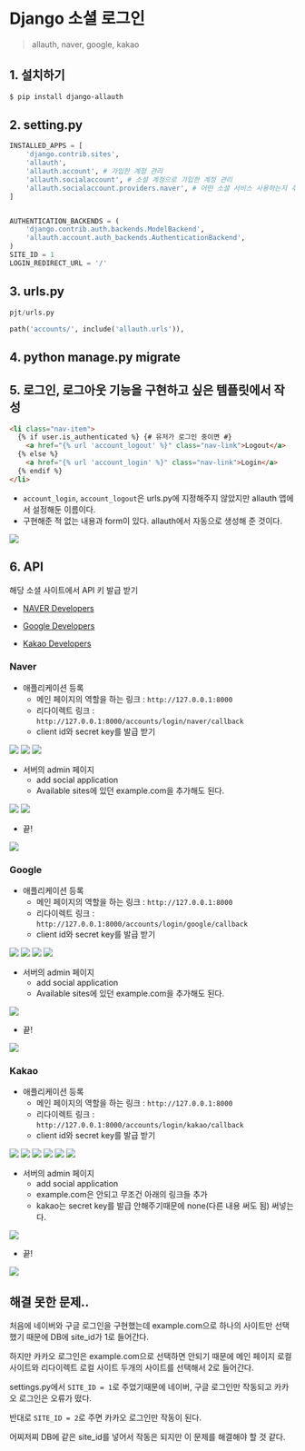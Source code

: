 # Django 소셜 로그인
> allauth, naver, google, kakao
## 1. 설치하기
```bash
$ pip install django-allauth
```
## 2. setting.py
```python
INSTALLED_APPS = [
    'django.contrib.sites',
    'allauth',
    'allauth.account', # 가입한 계정 관리
    'allauth.socialaccount', # 소셜 계정으로 가입한 계정 관리
    'allauth.socialaccount.providers.naver', # 어떤 소셜 서비스 사용하는지 추가
]


AUTHENTICATION_BACKENDS = (
    'django.contrib.auth.backends.ModelBackend',
    'allauth.account.auth_backends.AuthenticationBackend',
)
SITE_ID = 1
LOGIN_REDIRECT_URL = '/'
```
## 3. urls.py
```python
pjt/urls.py

path('accounts/', include('allauth.urls')),
```
## 4. python manage.py migrate
## 5. 로그인, 로그아웃 기능을 구현하고 싶은 템플릿에서 작성
```html
<li class="nav-item">
  {% if user.is_authenticated %} {# 유저가 로그인 중이면 #}
    <a href="{% url 'account_logout' %}" class="nav-link">Logout</a>
  {% else %}
    <a href="{% url 'account_login' %}" class="nav-link">Login</a>
  {% endif %}
</li>
```
- `account_login`, `account_logout`은 urls.py에 지정해주지 않았지만 allauth 앱에서 설정해둔 이름이다.
- 구현해준 적 없는 내용과 form이 있다. allauth에서 자동으로 생성해 준 것이다.

![](./1_alcohol_trip.assets/signin.PNG)
## 6. API
해당 소셜 사이트에서 API 키 발급 받기

- [NAVER Developers](https://developers.naver.com/main/)

- [Google Developers](https://console.cloud.google.com/apis/dashboard?pli=1&project=kyoemdi)

- [Kakao Developers](https://developers.kakao.com/)
### Naver
- 애플리케이션 등록
  - 메인 페이지의 역할을 하는 링크 : `http://127.0.0.1:8000`
  - 리다이렉트 링크 : `http://127.0.0.1:8000/accounts/login/naver/callback`
  - client id와 secret key를 발급 받기

![](./1_alcohol_trip.assets/naver1.PNG)
![](./1_alcohol_trip.assets/naver2.PNG)
![](./1_alcohol_trip.assets/naver3.PNG)
- 서버의 admin 페이지
  - add social application
  - Available sites에 있던 example.com을 추가해도 된다.

![](./1_alcohol_trip.assets/social_accounts.PNG)
![](./1_alcohol_trip.assets/naver.PNG)
- 끝!

![](./1_alcohol_trip.assets/naver_login.PNG)
### Google
- 애플리케이션 등록
  - 메인 페이지의 역할을 하는 링크 : `http://127.0.0.1:8000`
  - 리다이렉트 링크 : `http://127.0.0.1:8000/accounts/login/google/callback`
  - client id와 secret key를 발급 받기

![](./1_alcohol_trip.assets/google1.PNG)
![](./1_alcohol_trip.assets/google2.PNG)
![](./1_alcohol_trip.assets/google3.PNG)
![](./1_alcohol_trip.assets/google4.PNG)
- 서버의 admin 페이지
  - add social application
  - Available sites에 있던 example.com을 추가해도 된다.

![](./1_alcohol_trip.assets/google.PNG)
- 끝!

![](./1_alcohol_trip.assets/google_login.PNG)
### Kakao
- 애플리케이션 등록
  - 메인 페이지의 역할을 하는 링크 : `http://127.0.0.1:8000`
  - 리다이렉트 링크 : `http://127.0.0.1:8000/accounts/login/kakao/callback`
  - client id와 secret key를 발급 받기

![](./1_alcohol_trip.assets/kakao1.PNG)
![](./1_alcohol_trip.assets/kakao2.PNG)
![](./1_alcohol_trip.assets/kakao3.PNG)
![](./1_alcohol_trip.assets/kakao4.PNG)
![](./1_alcohol_trip.assets/kakao5.PNG)
![](./1_alcohol_trip.assets/kakao6.PNG)
- 서버의 admin 페이지
  - add social application
  - example.com은 안되고 무조건 아래의 링크들 추가
  - kakao는 secret key를 발급 안해주기때문에 none(다른 내용 써도 됨) 써넣는다.

![](./1_alcohol_trip.assets/kakao.PNG)
- 끝!

![](./1_alcohol_trip.assets/kakao_login.PNG)

## 해결 못한 문제..
처음에 네이버와 구글 로그인을 구현했는데 example.com으로 하나의 사이트만 선택했기 때문에 DB에 site_id가 1로 들어간다.

하지만 카카오 로그인은 example.com으로 선택하면 안되기 때문에 메인 페이지 로컬 사이트와 리다이렉트 로컬 사이트 두개의 사이트를 선택해서 2로 들어간다.

settings.py에서 `SITE_ID = 1`로 주었기때문에 네이버, 구글 로그인만 작동되고 카카오 로그인은 오류가 떴다.

반대로 `SITE_ID = 2`로 주면 카카오 로그인만 작동이 된다.

어찌저찌 DB에 같은 site_id를 넣어서 작동은 되지만 이 문제를 해결해야 할 것 같다.